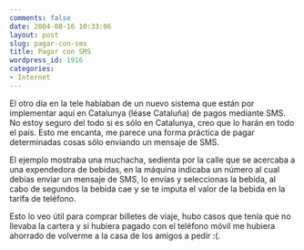 ```yaml
---
comments: false
date: 2004-08-16 10:33:06
layout: post
slug: pagar-con-sms
title: Pagar con SMS
wordpress_id: 1916
categories:
- Internet
---
```


El otro día en la tele hablaban de un nuevo sistema que están por implementar aquí en Catalunya (léase Cataluña) de pagos mediante SMS. No estoy seguro del todo si es sólo en Catalunya, creo que lo harán en todo el país. Esto me encanta, me parece una forma práctica de pagar determinadas cosas sólo enviando un mensaje de SMS.





El ejemplo mostraba una muchacha, sedienta por la calle que se acercaba a una expendedora de bebidas, en la máquina indicaba un número al cual debías enviar un mensaje de SMS, lo envías y seleccionas la bebida, al cabo de segundos la bebida cae y se te imputa el valor de la bebida en la tarifa de teléfono.





Esto lo veo útil para comprar billetes de viaje, hubo casos que tenía que no llevaba la cartera y si hubiera pagado con el teléfono móvil me hubiera ahorrado de volverme a la casa de los amigos a pedir :(.




 
